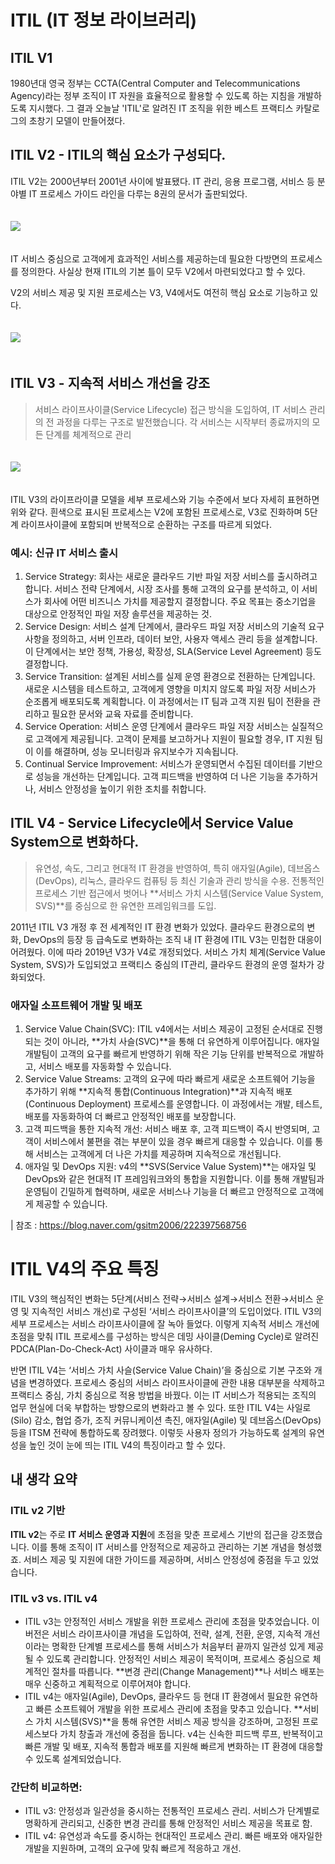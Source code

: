 # ITIL (IT 정보 라이브러리)

## ITIL V1
1980년대 영국 정부는 CCTA(Central Computer and Telecommunications Agency)라는 정부 조직이 IT 자원을 효율적으로 활용할 수 있도록 하는 지침을 개발하도록 지시했다. 그 결과 오늘날 'ITIL'로 알려진 IT 조직을 위한 베스트 프랙티스 카탈로그의 초창기 모델이 만들어졌다.


## ITIL V2 - ITIL의 핵심 요소가 구성되다.
ITIL V2는 2000년부터 2001년 사이에 발표됐다. IT 관리, 응용 프로그램, 서비스 등  분야별 IT 프로세스 가이드 라인을 다루는 8권의 문서가 출판되었다.

<img src="./img/itil-framework.png" style="max-width:400px; margin:20px 0;">

IT 서비스 중심으로 고객에게 효과적인 서비스를 제공하는데 필요한 다방면의 프로세스를 정의한다. 사실상 현재 ITIL의 기본 틀이 모두 V2에서 마련되었다고 할 수 있다.

V2의 서비스 제공 및 지원 프로세스는 V3, V4에서도 여전히 핵심 요소로 기능하고 있다.

<img src="./img/itil-framework-v2.png" style="max-width:400px; margin:20px 0">


## ITIL V3 - 지속적 서비스 개선을 강조

> 서비스 라이프사이클(Service Lifecycle) 접근 방식을 도입하여, IT 서비스 관리의 전 과정을 다루는 구조로 발전했습니다. 각 서비스는 시작부터 종료까지의 모든 단계를 체계적으로 관리

<img src="./img/itil-v3.png" style="max-width:540px; margin:20px 0">

ITIL V3의 라이프라이클 모델을 세부 프로세스와 기능 수준에서 보다 자세히 표현하면 위와 같다. 흰색으로 표시된 프로세스는 V2에 포함된 프로세스로, V3로 진화하며 5단계 라이프사이클에 포함되며 반복적으로 순환하는 구조를 따르게 되었다. 

### 예시: 신규 IT 서비스 출시
1. Service Strategy: 회사는 새로운 클라우드 기반 파일 저장 서비스를 출시하려고 합니다. 서비스 전략 단계에서, 시장 조사를 통해 고객의 요구를 분석하고, 이 서비스가 회사에 어떤 비즈니스 가치를 제공할지 결정합니다. 주요 목표는 중소기업을 대상으로 안정적인 파일 저장 솔루션을 제공하는 것.
2. Service Design: 서비스 설계 단계에서, 클라우드 파일 저장 서비스의 기술적 요구 사항을 정의하고, 서버 인프라, 데이터 보안, 사용자 액세스 관리 등을 설계합니다. 이 단계에서는 보안 정책, 가용성, 확장성, SLA(Service Level Agreement) 등도 결정합니다.
3. Service Transition: 설계된 서비스를 실제 운영 환경으로 전환하는 단계입니다. 새로운 시스템을 테스트하고, 고객에게 영향을 미치지 않도록 파일 저장 서비스가 순조롭게 배포되도록 계획합니다. 이 과정에서는 IT 팀과 고객 지원 팀이 전환을 관리하고 필요한 문서와 교육 자료를 준비합니다.
4. Service Operation: 서비스 운영 단계에서 클라우드 파일 저장 서비스는 실질적으로 고객에게 제공됩니다. 고객이 문제를 보고하거나 지원이 필요할 경우, IT 지원 팀이 이를 해결하며, 성능 모니터링과 유지보수가 지속됩니다.
5. Continual Service Improvement: 서비스가 운영되면서 수집된 데이터를 기반으로 성능을 개선하는 단계입니다. 고객 피드백을 반영하여 더 나은 기능을 추가하거나, 서비스 안정성을 높이기 위한 조치를 취합니다.


## ITIL V4 - Service Lifecycle에서 Service Value System으로 변화하다.

> 유연성, 속도, 그리고 현대적 IT 환경을 반영하여, 특히 애자일(Agile), 데브옵스(DevOps), 리눅스, 클라우드 컴퓨팅 등 최신 기술과 관리 방식을 수용. 전통적인 프로세스 기반 접근에서 벗어나 **서비스 가치 시스템(Service Value System, SVS)**를 중심으로 한 유연한 프레임워크를 도입.

2011년 ITIL V3 개정 후 전 세계적인 IT 환경 변화가 있었다. 클라우드 환경으로의 변화, DevOps의 등장 등 급속도로 변화하는 조직 내 IT 환경에 ITIL V3는 민첩한 대응이 어려웠다. 이에 따라 2019년 V3가 V4로 개정되었다. 서비스 가치 체계(Service Value System, SVS)가 도입되었고 프랙티스 중심의 IT관리, 클라우드 환경의 운영 절차가 강화되었다. 

### 애자일 소프트웨어 개발 및 배포
1. Service Value Chain(SVC): ITIL v4에서는 서비스 제공이 고정된 순서대로 진행되는 것이 아니라, **가치 사슬(SVC)**을 통해 더 유연하게 이루어집니다. 애자일 개발팀이 고객의 요구를 빠르게 반영하기 위해 작은 기능 단위를 반복적으로 개발하고, 서비스 배포를 자동화할 수 있습니다.
2. Service Value Streams: 고객의 요구에 따라 빠르게 새로운 소프트웨어 기능을 추가하기 위해 **지속적 통합(Continuous Integration)**과 지속적 배포(Continuous Deployment) 프로세스를 운영합니다. 이 과정에서는 개발, 테스트, 배포를 자동화하여 더 빠르고 안정적인 배포를 보장합니다.
3. 고객 피드백을 통한 지속적 개선: 서비스 배포 후, 고객 피드백이 즉시 반영되며, 고객이 서비스에서 불편을 겪는 부분이 있을 경우 빠르게 대응할 수 있습니다. 이를 통해 서비스는 고객에게 더 나은 가치를 제공하며 지속적으로 개선됩니다.
4. 애자일 및 DevOps 지원: v4의 **SVS(Service Value System)**는 애자일 및 DevOps와 같은 현대적 IT 프레임워크와의 통합을 지원합니다. 이를 통해 개발팀과 운영팀이 긴밀하게 협력하며, 새로운 서비스나 기능을 더 빠르고 안정적으로 고객에게 제공할 수 있습니다.

| 참조 : https://blog.naver.com/gsitm2006/222397568756

# ITIL V4의 주요 특징
ITIL V3의 핵심적인 변화는 5단계(서비스 전략→서비스 설계→서비스 전환→서비스 운영 및 지속적인 서비스 개선)로 구성된 ‘서비스 라이프사이클’의 도입이었다. ITIL V3의 세부 프로세스는 서비스 라이프사이클에 잘 녹아 들었다. 이렇게 지속적 서비스 개선에 초점을 맞춰 ITIL 프로세스를 구성하는 방식은 데밍 사이클(Deming Cycle)로 알려진 PDCA(Plan-Do-Check-Act) 사이클과 매우 유사하다. 


반면 ITIL V4는 ‘서비스 가치 사슬(Service Value Chain)’을 중심으로 기본 구조와 개념을 변경하였다. 프로세스 중심의 서비스 라이프사이클에 관한 내용 대부분을 삭제하고 프랙티스 중심, 가치 중심으로 적용 방법을 바꿨다. 이는 IT 서비스가 적용되는 조직의 업무 현실에 더욱 부합하는 방향으로의 변화라고 볼 수 있다. 또한 ITIL V4는 사일로(Silo) 감소, 협업 증가, 조직 커뮤니케이션 촉진, 애자일(Agile) 및 데브옵스(DevOps) 등을 ITSM 전략에 통합하도록 장려했다. 이렇듯 사용자 정의가 가능하도록 설계의 유연성을 높인 것이 눈에 띄는  ITIL V4의 특징이라고 할 수 있다.


## 내 생각 요약
### ITIL v2 기반
**ITIL v2**는 주로 **IT 서비스 운영과 지원**에 초점을 맞춘 프로세스 기반의 접근을 강조했습니다. 이를 통해 조직이 IT 서비스를 안정적으로 제공하고 관리하는 기본 개념을 형성했죠. 서비스 제공 및 지원에 대한 가이드를 제공하며, 서비스 안정성에 중점을 두고 있었습니다.

### ITIL v3 vs. ITIL v4
- ITIL v3는 안정적인 서비스 개발을 위한 프로세스 관리에 초점을 맞추었습니다. 이 버전은 서비스 라이프사이클 개념을 도입하여, 전략, 설계, 전환, 운영, 지속적 개선이라는 명확한 단계별 프로세스를 통해 서비스가 처음부터 끝까지 일관성 있게 제공될 수 있도록 관리합니다. 안정적인 서비스 제공이 목적이며, 프로세스 중심으로 체계적인 절차를 따릅니다. **변경 관리(Change Management)**나 서비스 배포는 매우 신중하고 계획적으로 이루어져야 합니다.
- ITIL v4는 애자일(Agile), DevOps, 클라우드 등 현대 IT 환경에서 필요한 유연하고 빠른 소프트웨어 개발을 위한 프로세스 관리에 초점을 맞추고 있습니다. **서비스 가치 시스템(SVS)**을 통해 유연한 서비스 제공 방식을 강조하며, 고정된 프로세스보다 가치 창출과 개선에 중점을 둡니다. v4는 신속한 피드백 루프, 반복적이고 빠른 개발 및 배포, 지속적 통합과 배포를 지원해 빠르게 변화하는 IT 환경에 대응할 수 있도록 설계되었습니다.

### 간단히 비교하면:
- ITIL v3: 안정성과 일관성을 중시하는 전통적인 프로세스 관리. 서비스가 단계별로 명확하게 관리되고, 신중한 변경 관리를 통해 안정적인 서비스 제공을 목표로 함.
- ITIL v4: 유연성과 속도를 중시하는 현대적인 프로세스 관리. 빠른 배포와 애자일한 개발을 지원하며, 고객의 요구에 맞춰 빠르게 적응하고 개선.